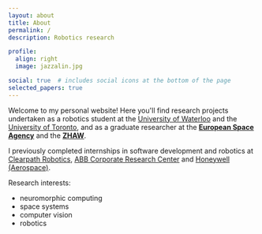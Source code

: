 ```yaml
---
layout: about
title: About
permalink: /
description: Robotics research

profile:
  align: right
  image: jazzalin.jpg

social: true  # includes social icons at the bottom of the page
selected_papers: true
---
```


Welcome to my personal website! Here you'll find research projects undertaken as a robotics student at the [University of Waterloo](https://uwaterloo.ca/) and the [University of Toronto](https://www.utoronto.ca), and as a graduate researcher at the [**European Space Agency**](https://www.esa.int) and the [**ZHAW**](https://www.zhaw.ch/en/university/).

I previously completed internships in software development and robotics at [Clearpath Robotics](https://clearpathrobotics.com), [ABB Corporate Research Center](https://global.abb/group/en/technology/corporate-research-centers/switzerland) and [Honeywell](https://buildings.honeywell.com/us/en/home) [(Aerospace)](https://aerospace.honeywell.com/us/en/products-and-services/industry/space/satellite-products-and-systems).

Research interests:
- neuromorphic computing
- space systems
- computer vision
- robotics

<!-- <br>
<br>
<br>
<br>

## Research Interests

- Neuromorphic computing
- Space systems
- Computer vision
- Robotics -->
